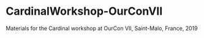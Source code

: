 # CardinalWorkshop-OurConVII
Materials for the Cardinal workshop at OurCon VII, Saint-Malo, France, 2019
